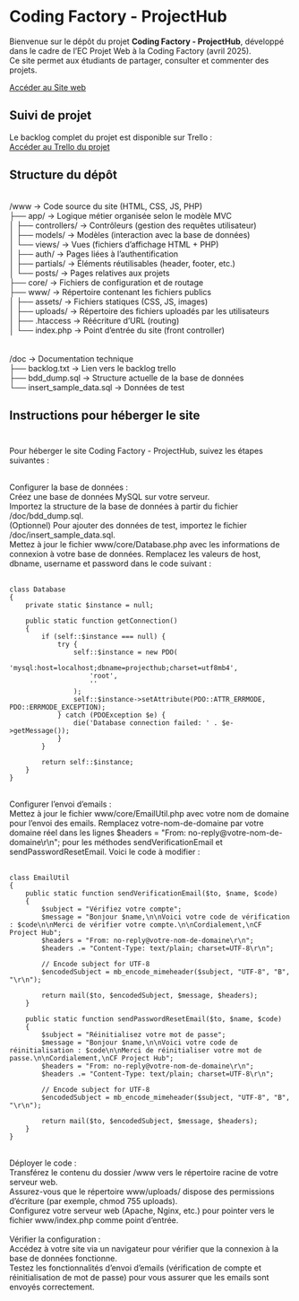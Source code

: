 # Coding Factory - ProjectHub

Bienvenue sur le dépôt du projet **Coding Factory - ProjectHub**, développé dans le cadre de l’EC Projet Web à la Coding Factory (avril 2025).  
Ce site permet aux étudiants de partager, consulter et commenter des projets.

[Accéder au Site web](http://cf-projecthub.alwaysdata.net/posts)

## Suivi de projet

Le backlog complet du projet est disponible sur Trello :  
[Accéder au Trello du projet](https://trello.com/b/cnsd4DM9/projects-hub)

## Structure du dépôt

<br />
/www               → Code source du site (HTML, CSS, JS, PHP)<br />
  ├── app/         → Logique métier organisée selon le modèle MVC<br />
  │   ├── controllers/  → Contrôleurs (gestion des requêtes utilisateur)<br />
  │   ├── models/       → Modèles (interaction avec la base de données)<br />
  │   └── views/        → Vues (fichiers d’affichage HTML + PHP)<br />
  │        ├── auth/        → Pages liées à l’authentification<br />
  │        ├── partials/    → Éléments réutilisables (header, footer, etc.)<br />
  │        └── posts/       → Pages relatives aux projets<br />
  ├── core/         → Fichiers de configuration et de routage<br />
  ├── www/          → Répertoire contenant les fichiers publics<br />
  │   ├── assets/       → Fichiers statiques (CSS, JS, images)<br />
  │   ├── uploads/      → Répertoire des fichiers uploadés par les utilisateurs<br />
  │   ├── .htaccess     → Réécriture d’URL (routing)<br />
  │   └── index.php     → Point d’entrée du site (front controller)<br /><br />
<br />
/doc → Documentation technique <br />
  ├── backlog.txt → Lien vers le backlog trello <br />
  ├── bdd_dump.sql → Structure actuelle de la base de données <br />
  └── insert_sample_data.sql → Données de test <br />

## Instructions pour héberger le site<br /><br />
Pour héberger le site Coding Factory - ProjectHub, suivez les étapes suivantes :<br /><br />

Configurer la base de données :<br />
Créez une base de données MySQL sur votre serveur.<br />
Importez la structure de la base de données à partir du fichier /doc/bdd_dump.sql.<br />
(Optionnel) Pour ajouter des données de test, importez le fichier /doc/insert_sample_data.sql.<br />
Mettez à jour le fichier www/core/Database.php avec les informations de connexion à votre base de données. Remplacez les valeurs de host, dbname, username et password dans le code suivant :<br /><br />

```
class Database
{
    private static $instance = null;

    public static function getConnection()
    {
        if (self::$instance === null) {
            try {
                self::$instance = new PDO(
                    'mysql:host=localhost;dbname=projecthub;charset=utf8mb4',
                    'root',
                    ''
                );
                self::$instance->setAttribute(PDO::ATTR_ERRMODE, PDO::ERRMODE_EXCEPTION);
            } catch (PDOException $e) {
                die('Database connection failed: ' . $e->getMessage());
            }
        }

        return self::$instance;
    }
}
```
<br />
Configurer l’envoi d’emails :<br />
Mettez à jour le fichier www/core/EmailUtil.php avec votre nom de domaine pour l’envoi des emails. Remplacez votre-nom-de-domaine par votre domaine réel dans les lignes $headers = "From: no-reply@votre-nom-de-domaine\r\n"; pour les méthodes sendVerificationEmail et sendPasswordResetEmail. Voici le code à modifier :<br /><br />

```
class EmailUtil
{
    public static function sendVerificationEmail($to, $name, $code)
    {
        $subject = "Vérifiez votre compte";
        $message = "Bonjour $name,\n\nVoici votre code de vérification : $code\n\nMerci de vérifier votre compte.\n\nCordialement,\nCF Project Hub";
        $headers = "From: no-reply@votre-nom-de-domaine\r\n";
        $headers .= "Content-Type: text/plain; charset=UTF-8\r\n";

        // Encode subject for UTF-8
        $encodedSubject = mb_encode_mimeheader($subject, "UTF-8", "B", "\r\n");

        return mail($to, $encodedSubject, $message, $headers);
    }

    public static function sendPasswordResetEmail($to, $name, $code)
    {
        $subject = "Réinitialisez votre mot de passe";
        $message = "Bonjour $name,\n\nVoici votre code de réinitialisation : $code\n\nMerci de réinitialiser votre mot de passe.\n\nCordialement,\nCF Project Hub";
        $headers = "From: no-reply@votre-nom-de-domaine\r\n";
        $headers .= "Content-Type: text/plain; charset=UTF-8\r\n";

        // Encode subject for UTF-8
        $encodedSubject = mb_encode_mimeheader($subject, "UTF-8", "B", "\r\n");

        return mail($to, $encodedSubject, $message, $headers);
    }
}
```
<br />
Déployer le code :<br />
Transférez le contenu du dossier /www vers le répertoire racine de votre serveur web.<br />
Assurez-vous que le répertoire www/uploads/ dispose des permissions d’écriture (par exemple, chmod 755 uploads).<br />
Configurez votre serveur web (Apache, Nginx, etc.) pour pointer vers le fichier www/index.php comme point d’entrée.<br /><br />
Vérifier la configuration :<br />
Accédez à votre site via un navigateur pour vérifier que la connexion à la base de données fonctionne.<br />
Testez les fonctionnalités d’envoi d’emails (vérification de compte et réinitialisation de mot de passe) pour vous assurer que les emails sont envoyés correctement.<br /><br />
